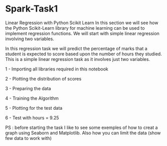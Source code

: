 # Spark-Task1
Linear Regression with Python Scikit Learn
In this section we will see how the Python Scikit-Learn library for machine learning can be used to implement regression functions. We will start with simple linear regression involving two variables.

In this regression task we will predict the percentage of marks that a student is expected to score based upon the number of hours they studied. This is a simple linear regression task as it involves just two variables.

1 - Importing all libraries required in this notebook

2 - Plotting the distribution of scores

3 - Preparing the data

4 - Training the Algorithm

5 - Plotting for the test data

6 - Test with hours = 9.25

PS : before starting the task I like to see some exemples of how to creat a graph using Seaborn and Matplotlib. Also how you can limit the data (show few data to work with)
